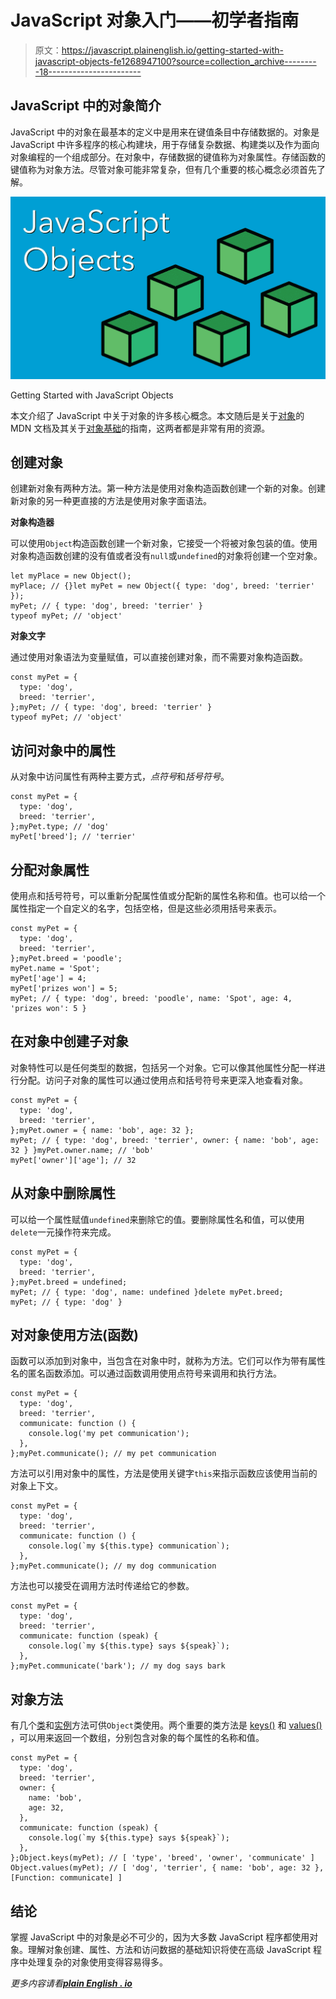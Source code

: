 # JavaScript 对象入门——初学者指南

> 原文：<https://javascript.plainenglish.io/getting-started-with-javascript-objects-fe1268947100?source=collection_archive---------18----------------------->

## JavaScript 中的对象简介

JavaScript 中的对象在最基本的定义中是用来在键值条目中存储数据的。对象是 JavaScript 中许多程序的核心构建块，用于存储复杂数据、构建类以及作为面向对象编程的一个组成部分。在对象中，存储数据的键值称为对象属性。存储函数的键值称为对象方法。尽管对象可能非常复杂，但有几个重要的核心概念必须首先了解。

![](img/d13b1602149cbf8ffe9e69f7ba937dba.png)

Getting Started with JavaScript Objects

本文介绍了 JavaScript 中关于对象的许多核心概念。本文随后是关于[对象](https://developer.mozilla.org/en-US/docs/Web/JavaScript/Reference/Global_Objects/Object)的 MDN 文档及其关于[对象基础](https://developer.mozilla.org/en-US/docs/Learn/JavaScript/Objects/Basics)的指南，这两者都是非常有用的资源。

## 创建对象

创建新对象有两种方法。第一种方法是使用对象构造函数创建一个新的对象。创建新对象的另一种更直接的方法是使用对象字面语法。

**对象构造器**

可以使用`Object`构造函数创建一个新对象，它接受一个将被对象包装的值。使用对象构造函数创建的没有值或者没有`null`或`undefined`的对象将创建一个空对象。

```
let myPlace = new Object();
myPlace; // {}let myPet = new Object({ type: 'dog', breed: 'terrier' });
myPet; // { type: 'dog', breed: 'terrier' }
typeof myPet; // 'object'
```

**对象文字**

通过使用对象语法为变量赋值，可以直接创建对象，而不需要对象构造函数。

```
const myPet = {
  type: 'dog',
  breed: 'terrier',
};myPet; // { type: 'dog', breed: 'terrier' }
typeof myPet; // 'object'
```

## 访问对象中的属性

从对象中访问属性有两种主要方式，*点符号*和*括号符号*。

```
const myPet = {
  type: 'dog',
  breed: 'terrier',
};myPet.type; // 'dog'
myPet['breed']; // 'terrier'
```

## 分配对象属性

使用点和括号符号，可以重新分配属性值或分配新的属性名称和值。也可以给一个属性指定一个自定义的名字，包括空格，但是这些必须用括号来表示。

```
const myPet = {
  type: 'dog',
  breed: 'terrier',
};myPet.breed = 'poodle';
myPet.name = 'Spot';
myPet['age'] = 4;
myPet['prizes won'] = 5;
myPet; // { type: 'dog', breed: 'poodle', name: 'Spot', age: 4, 'prizes won': 5 }
```

## 在对象中创建子对象

对象特性可以是任何类型的数据，包括另一个对象。它可以像其他属性分配一样进行分配。访问子对象的属性可以通过使用点和括号符号来更深入地查看对象。

```
const myPet = {
  type: 'dog',
  breed: 'terrier',
};myPet.owner = { name: 'bob', age: 32 };
myPet; // { type: 'dog', breed: 'terrier', owner: { name: 'bob', age: 32 } }myPet.owner.name; // 'bob'
myPet['owner']['age']; // 32
```

## 从对象中删除属性

可以给一个属性赋值`undefined`来删除它的值。要删除属性名和值，可以使用`delete`一元操作符来完成。

```
const myPet = {
  type: 'dog',
  breed: 'terrier',
};myPet.breed = undefined;
myPet; // { type: 'dog', name: undefined }delete myPet.breed;
myPet; // { type: 'dog' }
```

## 对对象使用方法(函数)

函数可以添加到对象中，当包含在对象中时，就称为方法。它们可以作为带有属性名的匿名函数添加。可以通过函数调用使用点符号来调用和执行方法。

```
const myPet = {
  type: 'dog',
  breed: 'terrier',
  communicate: function () {
    console.log('my pet communication');
  },
};myPet.communicate(); // my pet communication
```

方法可以引用对象中的属性，方法是使用关键字`this`来指示函数应该使用当前的对象上下文。

```
const myPet = {
  type: 'dog',
  breed: 'terrier',
  communicate: function () {
    console.log(`my ${this.type} communication`);
  },
};myPet.communicate(); // my dog communication
```

方法也可以接受在调用方法时传递给它的参数。

```
const myPet = {
  type: 'dog',
  breed: 'terrier',
  communicate: function (speak) {
    console.log(`my ${this.type} says ${speak}`);
  },
};myPet.communicate('bark'); // my dog says bark
```

## 对象方法

有几个[类](https://developer.mozilla.org/en-US/docs/Web/JavaScript/Reference/Global_Objects/Object#static_methods)和[实例](https://developer.mozilla.org/en-US/docs/Web/JavaScript/Reference/Global_Objects/Object#instance_methods)方法可供`Object`类使用。两个重要的类方法是 [keys()](https://developer.mozilla.org/en-US/docs/Web/JavaScript/Reference/Global_Objects/Object/keys) 和 [values()](https://developer.mozilla.org/en-US/docs/Web/JavaScript/Reference/Global_Objects/Object/values) ，可以用来返回一个数组，分别包含对象的每个属性的名称和值。

```
const myPet = {
  type: 'dog',
  breed: 'terrier',
  owner: {
    name: 'bob',
    age: 32,
  },
  communicate: function (speak) {
    console.log(`my ${this.type} says ${speak}`);
  },
};Object.keys(myPet); // [ 'type', 'breed', 'owner', 'communicate' ]
Object.values(myPet); // [ 'dog', 'terrier', { name: 'bob', age: 32 }, [Function: communicate] ]
```

## 结论

掌握 JavaScript 中的对象是必不可少的，因为大多数 JavaScript 程序都使用对象。理解对象创建、属性、方法和访问数据的基础知识将使在高级 JavaScript 程序中处理复杂的对象使用变得容易得多。

*更多内容请看*[***plain English . io***](http://plainenglish.io/)